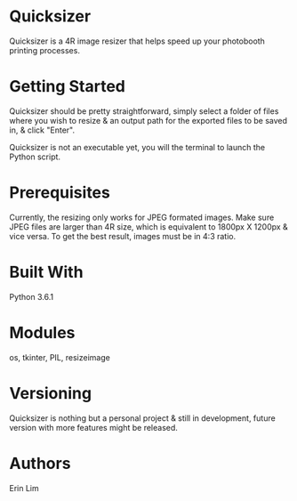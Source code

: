 # Quicksizer
Quicksizer is a 4R image resizer that helps speed up your photobooth printing processes.

# Getting Started
Quicksizer should be pretty straightforward,
simply select a folder of files where you wish to resize & an output path for the exported files to be saved in, & click "Enter".

Quicksizer is not an executable yet, you will the terminal to launch the Python script.

# Prerequisites
Currently, the resizing only works for JPEG formated images.
Make sure JPEG files are larger than 4R size, which is equivalent to 1800px X 1200px & vice versa.
To get the best result, images must be in 4:3 ratio.

# Built With
Python 3.6.1

# Modules
os, tkinter, PIL, resizeimage

# Versioning
Quicksizer is nothing but a personal project & still in development, future version with more features might be released.

# Authors
Erin Lim
